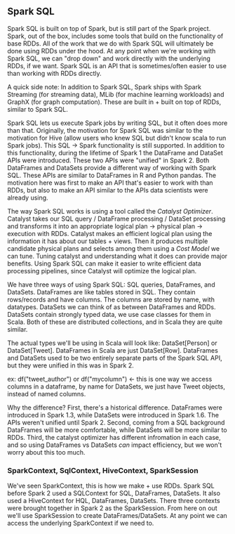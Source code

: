 ## Spark SQL

Spark SQL is built on top of Spark, but is still part of the Spark project.  Spark, out of the box, includes some tools that build on the functionality of base RDDs.  All of the work that we do with Spark SQL will ultimately be done using RDDs under the hood.  At any point when we're working with Spark SQL, we can "drop down" and work directly with the underlying RDDs, if we want.  Spark SQL is an API that is sometimes/often easier to use than working with RDDs directly.

A quick side note: In addition to Spark SQL, Spark ships with Spark Streaming (for streaming data), MLib (for machine learning workloads) and GraphX (for graph computation).  These are built in + built on top of RDDs, similar to Spark SQL.

Spark SQL lets us execute Spark jobs by writing SQL, but it often does more than that.  Originally, the motivation for Spark SQL was similar to the motivation for Hive (allow users who knew SQL but didn't know scala to run Spark jobs).  This SQL -> Spark functionality is still supported.  In addition to this functionality, during the lifetime of Spark 1 the DataFrame and DataSet APIs were introduced.  These two APIs were "unified" in Spark 2.  Both DataFrames and DataSets provide a different way of working with Spark SQL.  These APIs are similar to DataFrames in R and Python pandas.  The motivation here was first to make an API that's easier to work with than RDDs, but also to make an API similar to the APIs data scientists were already using.

The way Spark SQL works is using a tool called the *Catalyst Optimizer*.  Catalyst takes our SQL query / DataFrame processing / DataSet processing and transforms it into an appropriate logical plan -> physical plan -> execution with RDDs.  Catalyst makes an efficient logical plan using the information it has about our tables + views.  Then it produces multiple candidate physical plans and selects among them using a *Cost Model* we can tune.  Tuning catalyst and understanding what it does can provide major benefits.  Using Spark SQL can make it easier to write efficient data processing pipelines, since Catalyst will optimize the logical plan.

We have three ways of using Spark SQL: SQL queries, DataFrames, and DataSets.  DataFrames are like tables stored in SQL.  They contain rows/records and have columns.  The columns are stored by name, with datatypes.  DataSets we can think of as between DataFrames and RDDs.  DataSets contain strongly typed data, we use case classes for them in Scala.  Both of these are distributed collections, and in Scala they are quite similar.

The actual types we'll be using in Scala will look like: DataSet\[Person\] or DataSet\[Tweet\].  DataFrames in Scala are just DataSet\[Row\].  DataFrames and DataSets used to be two entirely separate parts of the Spark SQL API, but they were unified in this was in Spark 2.  

ex: df("tweet_author") or df("mycolumn") <- this is one way we access columns in a dataframe, by name
for DataSets, we just have Tweet objects, instead of named columns.

Why the difference?  First, there's a historical difference.  DataFrames were introduced in Spark 1.3, while DataSets were introduced in Spark 1.6.  The APIs weren't unified until Spark 2.  Second, coming from a SQL background DataFrames will be more comfortable, while DataSets will be more similar to RDDs.  Third, the catalyst optimizer has different infromation in each case, and so using DataFrames vs DataSets *can* impact efficiency, but we won't worry about this too much.

### SparkContext, SqlContext, HiveContext, SparkSession

We've seen SparkContext, this is how we make + use RDDs.  Spark SQL before Spark 2 used a SQLContext for SQL, DataFrames, DataSets.  It also used a HiveContext for HQL, DataFrames, DataSets.  There three contexts were brought together in Spark 2 as the SparkSession.  From here on out we'll use SparkSession to create DataFrames/DataSets.  At any point we can access the underlying SparkContext if we need to.